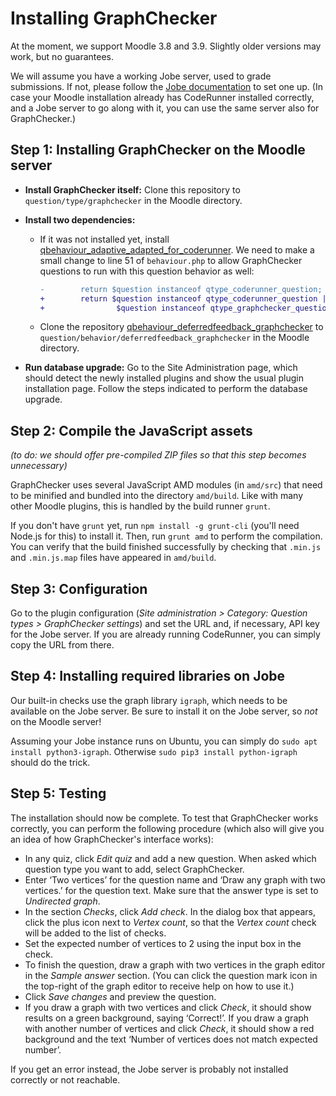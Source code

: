 # Installing GraphChecker

At the moment, we support Moodle 3.8 and 3.9. Slightly older versions may work, but no guarantees.

We will assume you have a working Jobe server, used to grade submissions. If not, please follow the [Jobe documentation](https://github.com/trampgeek/jobe) to set one up. (In case your Moodle installation already has CodeRunner installed correctly, and a Jobe server to go along with it, you can use the same server also for GraphChecker.)


## Step 1: Installing GraphChecker on the Moodle server

* **Install GraphChecker itself:** Clone this repository to `question/type/graphchecker` in the Moodle directory.

* **Install two dependencies:**
    * If it was not installed yet, install [qbehaviour_adaptive_adapted_for_coderunner](https://github.com/trampgeek/moodle-qbehaviour_adaptive_adapted_for_coderunner). We need to make a small change to line 51 of `behaviour.php` to allow GraphChecker questions to run with this question behavior as well:

      ```diff
      -        return $question instanceof qtype_coderunner_question;
      +        return $question instanceof qtype_coderunner_question ||
      +                $question instanceof qtype_graphchecker_question;
      ```

    * Clone the repository [qbehaviour_deferredfeedback_graphchecker](https://github.com/graphchecker/moodle-qbehaviour_deferredfeedback_graphchecker) to `question/behavior/deferredfeedback_graphchecker` in the Moodle directory.

* **Run database upgrade:** Go to the Site Administration page, which should detect the newly installed plugins and show the usual plugin installation page. Follow the steps indicated to perform the database upgrade.


## Step 2: Compile the JavaScript assets

_(to do: we should offer pre-compiled ZIP files so that this step becomes unnecessary)_

GraphChecker uses several JavaScript AMD modules (in `amd/src`) that need to be minified and bundled into the directory `amd/build`. Like with many other Moodle plugins, this is handled by the build runner `grunt`.

If you don't have `grunt` yet, run `npm install -g grunt-cli` (you'll need Node.js for this) to install it. Then, run `grunt amd` to perform the compilation. You can verify that the build finished successfully by checking that `.min.js` and `.min.js.map` files have appeared in `amd/build`.


## Step 3: Configuration

Go to the plugin configuration (*Site administration > Category: Question types > GraphChecker settings*) and set the URL and, if necessary, API key for the Jobe server. If you are already running CodeRunner, you can simply copy the URL from there.


## Step 4: Installing required libraries on Jobe

Our built-in checks use the graph library `igraph`, which needs to be available on the Jobe server. Be sure to install it on the Jobe server, so _not_ on the Moodle server!

Assuming your Jobe instance runs on Ubuntu, you can simply do `sudo apt install python3-igraph`. Otherwise `sudo pip3 install python-igraph` should do the trick.


## Step 5: Testing

The installation should now be complete. To test that GraphChecker works correctly, you can perform the following procedure (which also will give you an idea of how GraphChecker's interface works):

* In any quiz, click *Edit quiz* and add a new question. When asked which question type you want to add, select GraphChecker.
* Enter ‘Two vertices’ for the question name and ‘Draw any graph with two vertices.’ for the question text. Make sure that the answer type is set to *Undirected graph*.
* In the section *Checks*, click *Add check*. In the dialog box that appears, click the plus icon next to *Vertex count*, so that the *Vertex count* check will be added to the list of checks.
* Set the expected number of vertices to 2 using the input box in the check.
* To finish the question, draw a graph with two vertices in the graph editor in the *Sample answer* section. (You can click the question mark icon in the top-right of the graph editor to receive help on how to use it.)
* Click *Save changes* and preview the question.
* If you draw a graph with two vertices and click *Check*, it should show results on a green background, saying ‘Correct!’. If you draw a graph with another number of vertices and click *Check*, it should show a red background and the text ‘Number of vertices does not match expected number’.

If you get an error instead, the Jobe server is probably not installed correctly or not reachable.

